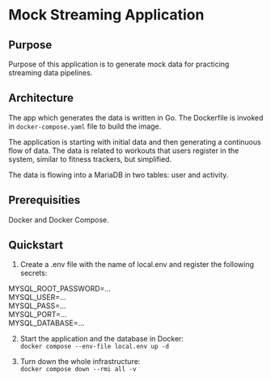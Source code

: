 # Mock Streaming Application

## Purpose
Purpose of this application is to generate mock data for practicing streaming data pipelines.

## Architecture
The app which generates the data is written in Go.
The Dockerfile is invoked in `docker-compose.yaml` file to build the image.

The application is starting with initial data and then generating a continuous flow of data.
The data is related to workouts that users register in the system, similar to fitness trackers, but simplified.

The data is flowing into a MariaDB in two tables: user and activity.

## Prerequisities
Docker and Docker Compose.

## Quickstart

1. Create a .env file with the name of local.env and register the following secrets:

MYSQL_ROOT_PASSWORD=...  
MYSQL_USER=...  
MYSQL_PASS=...  
MYSQL_PORT=...  
MYSQL_DATABASE=...

2. Start the application and the database in Docker:  
`docker compose --env-file local.env up -d`

3. Turn down the whole infrastructure:  
`docker compose down --rmi all -v`